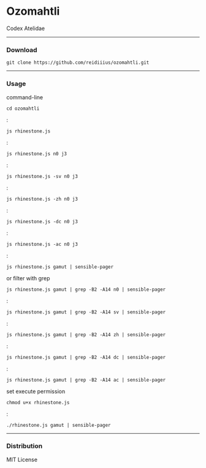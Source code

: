 # Ozomahtli
Codex Atelidae

---

### Download

    git clone https://github.com/reidiiius/ozomahtli.git

---

### Usage
command-line

    cd ozomahtli

:

    js rhinestone.js

:

    js rhinestone.js n0 j3

:

    js rhinestone.js -sv n0 j3

:

    js rhinestone.js -zh n0 j3

:

    js rhinestone.js -dc n0 j3

:

    js rhinestone.js -ac n0 j3

:

    js rhinestone.js gamut | sensible-pager

or filter with grep

    js rhinestone.js gamut | grep -B2 -A14 n0 | sensible-pager

:

    js rhinestone.js gamut | grep -B2 -A14 sv | sensible-pager

:

    js rhinestone.js gamut | grep -B2 -A14 zh | sensible-pager

:

    js rhinestone.js gamut | grep -B2 -A14 dc | sensible-pager

:

    js rhinestone.js gamut | grep -B2 -A14 ac | sensible-pager

set execute permission

    chmod u+x rhinestone.js

:

    ./rhinestone.js gamut | sensible-pager

---

### Distribution
MIT License

